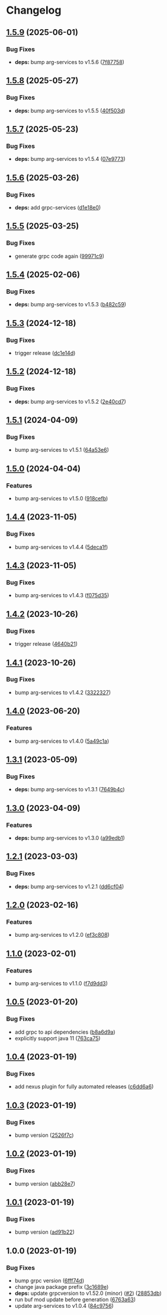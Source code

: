 # Changelog

## [1.5.9](https://github.com/recap-utr/arg-services-java/compare/v1.5.8...v1.5.9) (2025-06-01)

### Bug Fixes

* **deps:** bump arg-services to v1.5.6 ([7f87758](https://github.com/recap-utr/arg-services-java/commit/7f87758d9db81b7bfc7cbbeadbdbf0e4e26588b8))

## [1.5.8](https://github.com/recap-utr/arg-services-java/compare/v1.5.7...v1.5.8) (2025-05-27)

### Bug Fixes

* **deps:** bump arg-services to v1.5.5 ([40f503d](https://github.com/recap-utr/arg-services-java/commit/40f503d3eca9727c0d205f03478fef31b2cac5b6))

## [1.5.7](https://github.com/recap-utr/arg-services-java/compare/v1.5.6...v1.5.7) (2025-05-23)

### Bug Fixes

* **deps:** bump arg-services to v1.5.4 ([07e9773](https://github.com/recap-utr/arg-services-java/commit/07e9773e363e46cf971492469e882fb4d669af1f))

## [1.5.6](https://github.com/recap-utr/arg-services-java/compare/v1.5.5...v1.5.6) (2025-03-26)

### Bug Fixes

* **deps:** add grpc-services ([d1e18e0](https://github.com/recap-utr/arg-services-java/commit/d1e18e0efcb8f43bfda5726615a9be939f75351f))

## [1.5.5](https://github.com/recap-utr/arg-services-java/compare/v1.5.4...v1.5.5) (2025-03-25)

### Bug Fixes

* generate grpc code again ([99971c9](https://github.com/recap-utr/arg-services-java/commit/99971c9b6c15b97ccc7c8135ac99b4eaa407f219))

## [1.5.4](https://github.com/recap-utr/arg-services-java/compare/v1.5.3...v1.5.4) (2025-02-06)

### Bug Fixes

* **deps:** bump arg-services to v1.5.3 ([b482c59](https://github.com/recap-utr/arg-services-java/commit/b482c59e035a5e15890072e0540deb9afb0dbd4e))

## [1.5.3](https://github.com/recap-utr/arg-services-java/compare/v1.5.2...v1.5.3) (2024-12-18)

### Bug Fixes

* trigger release ([dc1e14d](https://github.com/recap-utr/arg-services-java/commit/dc1e14da16feb710ef6c6ad97d1c931f06210a8a))

## [1.5.2](https://github.com/recap-utr/arg-services-java/compare/v1.5.1...v1.5.2) (2024-12-18)

### Bug Fixes

* **deps:** bump arg-services to v1.5.2 ([2e40cd7](https://github.com/recap-utr/arg-services-java/commit/2e40cd7c481df650e70fb9b133d808347e8b3b8c))

## [1.5.1](https://github.com/recap-utr/arg-services-java/compare/v1.5.0...v1.5.1) (2024-04-09)


### Bug Fixes

* bump arg-services to v1.5.1 ([64a53e6](https://github.com/recap-utr/arg-services-java/commit/64a53e6ca2383bb1d191f8625691e5102a2d1bfb))

## [1.5.0](https://github.com/recap-utr/arg-services-java/compare/v1.4.4...v1.5.0) (2024-04-04)


### Features

* bump arg-services to v1.5.0 ([918cefb](https://github.com/recap-utr/arg-services-java/commit/918cefba5ac80aa0980ff9b87ddeb4158c988d0c))

## [1.4.4](https://github.com/recap-utr/arg-services-java/compare/v1.4.3...v1.4.4) (2023-11-05)


### Bug Fixes

* bump arg-services to v1.4.4 ([5deca1f](https://github.com/recap-utr/arg-services-java/commit/5deca1f8b387bbffa402ed48bba73d2fd9cc0d07))

## [1.4.3](https://github.com/recap-utr/arg-services-java/compare/v1.4.2...v1.4.3) (2023-11-05)


### Bug Fixes

* bump arg-services to v1.4.3 ([f075d35](https://github.com/recap-utr/arg-services-java/commit/f075d35236b57fa729d5940cdff5b347eefe1b34))

## [1.4.2](https://github.com/recap-utr/arg-services-java/compare/v1.4.1...v1.4.2) (2023-10-26)


### Bug Fixes

* trigger release ([4640b21](https://github.com/recap-utr/arg-services-java/commit/4640b21b65c4c24aaa4d14099f47594c2dee4026))

## [1.4.1](https://github.com/recap-utr/arg-services-java/compare/v1.4.0...v1.4.1) (2023-10-26)


### Bug Fixes

* bump arg-services to v1.4.2 ([3322327](https://github.com/recap-utr/arg-services-java/commit/3322327255e6f5c17bd29c574aec315c9d0e4162))

## [1.4.0](https://github.com/recap-utr/arg-services-java/compare/v1.3.1...v1.4.0) (2023-06-20)


### Features

* bump arg-services to v1.4.0 ([5a49c1a](https://github.com/recap-utr/arg-services-java/commit/5a49c1a153bbfe27a60669f65a1f29fb19fcdca2))

## [1.3.1](https://github.com/recap-utr/arg-services-java/compare/v1.3.0...v1.3.1) (2023-05-09)


### Bug Fixes

* **deps:** bump arg-services to v1.3.1 ([7649b4c](https://github.com/recap-utr/arg-services-java/commit/7649b4c8720948f426654a8eb8a1d4bb49014259))

## [1.3.0](https://github.com/recap-utr/arg-services-java/compare/v1.2.1...v1.3.0) (2023-04-09)


### Features

* **deps:** bump arg-services to v1.3.0 ([a99edb1](https://github.com/recap-utr/arg-services-java/commit/a99edb18f9281c235bdf74ffbc3bfd2c931a2e5f))

## [1.2.1](https://github.com/recap-utr/arg-services-java/compare/v1.2.0...v1.2.1) (2023-03-03)


### Bug Fixes

* **deps:** bump arg-services to v1.2.1 ([dd6cf04](https://github.com/recap-utr/arg-services-java/commit/dd6cf04bda838ea0ff9cae5e1688eb5180c299d3))

## [1.2.0](https://github.com/recap-utr/arg-services-java/compare/v1.1.0...v1.2.0) (2023-02-16)


### Features

* bump arg-services to v1.2.0 ([ef3c808](https://github.com/recap-utr/arg-services-java/commit/ef3c808048c2b1c02eb5135f4dda14a44797cbdc))

## [1.1.0](https://github.com/recap-utr/arg-services-java/compare/v1.0.5...v1.1.0) (2023-02-01)


### Features

* bump arg-services to v1.1.0 ([f7d9dd3](https://github.com/recap-utr/arg-services-java/commit/f7d9dd36754d87c8582de4dd6b56eaf8dc7259b8))

## [1.0.5](https://github.com/recap-utr/arg-services-java/compare/v1.0.4...v1.0.5) (2023-01-20)


### Bug Fixes

* add grpc to api dependencies ([b8a6d9a](https://github.com/recap-utr/arg-services-java/commit/b8a6d9a4260ccc40bffc29d71d2f613e2c908d8a))
* explicitly support java 11 ([763ca75](https://github.com/recap-utr/arg-services-java/commit/763ca75430f43ca07762d5c8c144e26e7c0a02aa))

## [1.0.4](https://github.com/recap-utr/arg-services-java/compare/v1.0.3...v1.0.4) (2023-01-19)


### Bug Fixes

* add nexus plugin for fully automated releases ([c6dd6a6](https://github.com/recap-utr/arg-services-java/commit/c6dd6a68d3b520a90481665ee2b151512a1bdeac))

## [1.0.3](https://github.com/recap-utr/arg-services-java/compare/v1.0.2...v1.0.3) (2023-01-19)


### Bug Fixes

* bump version ([2526f7c](https://github.com/recap-utr/arg-services-java/commit/2526f7c2290ca41be185a0d2f287c694d956f4c0))

## [1.0.2](https://github.com/recap-utr/arg-services-java/compare/v1.0.1...v1.0.2) (2023-01-19)


### Bug Fixes

* bump version ([abb28e7](https://github.com/recap-utr/arg-services-java/commit/abb28e7d11b09e82001c76548d2d92c014b02c7b))

## [1.0.1](https://github.com/recap-utr/arg-services-java/compare/v1.0.0...v1.0.1) (2023-01-19)


### Bug Fixes

* bump version ([ad91b22](https://github.com/recap-utr/arg-services-java/commit/ad91b224317d5ce1a1c824d67d52aa237b264022))

## 1.0.0 (2023-01-19)


### Bug Fixes

* bump grpc version ([6fff74d](https://github.com/recap-utr/arg-services-java/commit/6fff74d33e43de5aede44e674de94d3cd01715b6))
* change java package prefix ([3c1689e](https://github.com/recap-utr/arg-services-java/commit/3c1689eef8efa6e775bc1a59016753021736ceea))
* **deps:** update grpcversion to v1.52.0 (minor) ([#2](https://github.com/recap-utr/arg-services-java/issues/2)) ([28853db](https://github.com/recap-utr/arg-services-java/commit/28853db7343000353d3cf4f4d074188b3e08e1ae))
* run buf mod update before generation ([6763a63](https://github.com/recap-utr/arg-services-java/commit/6763a638c6f299079540ab439c1ecae3f54a1979))
* update arg-services to v1.0.4 ([84c9756](https://github.com/recap-utr/arg-services-java/commit/84c9756b232aa2ac92fb59455babe03b1b31da79))
